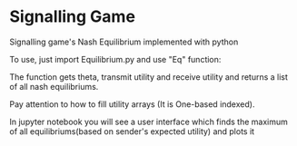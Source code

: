 # Signalling Game
Signalling game's Nash Equilibrium implemented with python

To use, just import Equilibrium.py and use "Eq" function:

The function gets theta, transmit utility and receive utility and returns a list of all nash equilibriums.

Pay attention to how to fill utility arrays (It is One-based indexed).

In jupyter notebook you will see a user interface which finds the maximum of all equilibriums(based on sender's expected utility) and plots it
